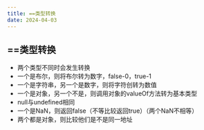 ```yaml
---
title: ==类型转换
date: 2024-04-03
---
```

## ==类型转换

- 两个类型不同时会发生转换
- 一个是布尔，则将布尔转为数字，false-0，true-1
- 一个是字符串，另一个是数字，则将字符创转为数值
- 一个是对象，另一个不是，则调用对象的valueOf方法转为基本类型
- null与undefined相同
- 一个是NaN，则返回false（不等比较返回true）（两个NaN不相等）
- 两个都是对象，则比较他们是不是同一地址

